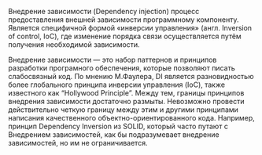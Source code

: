 Внедрение зависимости (Dependency injection)  процесс предоставления внешней зависимости программному компоненту. Является специфичной формой «инверсии управления» (англ. Inversion of control, IoC), где изменение порядка связи осуществляется путём получения необходимой зависимости.

Внедрение зависимости — это набор паттернов и принципов разработки програмного обеспечения, которые позволяют писать слабосвязный код. По мнению М.Фаулера, DI является разновидностью более глобального принципа инверсии управления (IoC), также известного как “Hollywood Principle”. Между тем, границы принципов внедрения зависимости достаточно размыты. Невозможно провести действительно четкую границу между этим и другими принципами написания качественного объектно-ориентированного кода. Например, принцип Dependency Inversion из SOLID, который часто путают с Внедрением зависимостей, как бы подразумевает внедрение зависимостей, но им не ограничивается.
